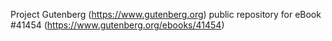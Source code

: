 Project Gutenberg (https://www.gutenberg.org) public repository for eBook #41454 (https://www.gutenberg.org/ebooks/41454)
